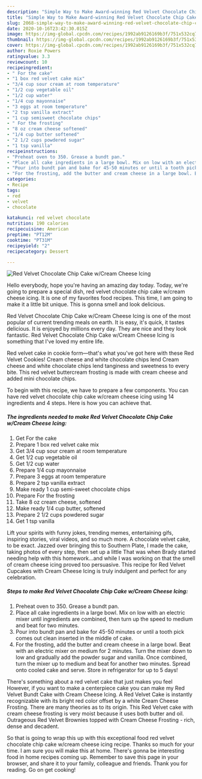```yaml
---
description: "Simple Way to Make Award-winning Red Velvet Chocolate Chip Cake w/Cream Cheese Icing"
title: "Simple Way to Make Award-winning Red Velvet Chocolate Chip Cake w/Cream Cheese Icing"
slug: 2068-simple-way-to-make-award-winning-red-velvet-chocolate-chip-cake-w-cream-cheese-icing
date: 2020-10-16T23:42:30.015Z
image: https://img-global.cpcdn.com/recipes/1992ab9126169b3f/751x532cq70/red-velvet-chocolate-chip-cake-wcream-cheese-icing-recipe-main-photo.jpg
thumbnail: https://img-global.cpcdn.com/recipes/1992ab9126169b3f/751x532cq70/red-velvet-chocolate-chip-cake-wcream-cheese-icing-recipe-main-photo.jpg
cover: https://img-global.cpcdn.com/recipes/1992ab9126169b3f/751x532cq70/red-velvet-chocolate-chip-cake-wcream-cheese-icing-recipe-main-photo.jpg
author: Roxie Powers
ratingvalue: 3.3
reviewcount: 10
recipeingredient:
- " For the cake"
- "1 box red velvet cake mix"
- "3/4 cup sour cream at room temperature"
- "1/2 cup vegetable oil"
- "1/2 cup water"
- "1/4 cup mayonnaise"
- "3 eggs at room temperature"
- "2 tsp vanilla extract"
- "1 cup semisweet chocolate chips"
- " For the frosting"
- "8 oz cream cheese softened"
- "1/4 cup butter softened"
- "2 1/2 cups powdered sugar"
- "1 tsp vanilla"
recipeinstructions:
- "Preheat oven to 350. Grease a bundt pan."
- "Place all cake ingredients in a large bowl. Mix on low with an electric mixer until ingredients are combined, then turn up the speed to medium and beat for two minutes."
- "Pour into bundt pan and bake for 45-50 minutes or until a tooth pick comes out clean inserted in the middle of cake."
- "For the frosting, add the butter and cream cheese in a large bowl. Beat with an electric mixer on medium for 2 minutes. Turn the mixer down to low and gradually add the powder sugar and vanilla. Once combined, turn the mixer up to medium and beat for another two minutes. Spread onto cooled cake and serve. Store in refrigerator for up to 5 days!"
categories:
- Recipe
tags:
- red
- velvet
- chocolate

katakunci: red velvet chocolate 
nutrition: 190 calories
recipecuisine: American
preptime: "PT12M"
cooktime: "PT31M"
recipeyield: "2"
recipecategory: Dessert

---
```



![Red Velvet Chocolate Chip Cake w/Cream Cheese Icing](https://img-global.cpcdn.com/recipes/1992ab9126169b3f/751x532cq70/red-velvet-chocolate-chip-cake-wcream-cheese-icing-recipe-main-photo.jpg)

Hello everybody, hope you're having an amazing day today. Today, we're going to prepare a special dish, red velvet chocolate chip cake w/cream cheese icing. It is one of my favorites food recipes. This time, I am going to make it a little bit unique. This is gonna smell and look delicious.

Red Velvet Chocolate Chip Cake w/Cream Cheese Icing is one of the most popular of current trending meals on earth. It is easy, it's quick, it tastes delicious. It is enjoyed by millions every day. They are nice and they look fantastic. Red Velvet Chocolate Chip Cake w/Cream Cheese Icing is something that I've loved my entire life.

Red velvet cake in cookie form—that&#39;s what you&#39;ve got here with these Red Velvet Cookies! Cream cheese and white chocolate chips lend Cream cheese and white chocolate chips lend tanginess and sweetness to every bite. This red velvet buttercream frosting is made with cream cheese and added mini chocolate chips.


To begin with this recipe, we have to prepare a few components. You can have red velvet chocolate chip cake w/cream cheese icing using 14 ingredients and 4 steps. Here is how you can achieve that.

<!--inarticleads1-->

##### The ingredients needed to make Red Velvet Chocolate Chip Cake w/Cream Cheese Icing:

1. Get  For the cake
1. Prepare 1 box red velvet cake mix
1. Get 3/4 cup sour cream at room temperature
1. Get 1/2 cup vegetable oil
1. Get 1/2 cup water
1. Prepare 1/4 cup mayonnaise
1. Prepare 3 eggs at room temperature
1. Prepare 2 tsp vanilla extract
1. Make ready 1 cup semi-sweet chocolate chips
1. Prepare  For the frosting
1. Take 8 oz cream cheese, softened
1. Make ready 1/4 cup butter, softened
1. Prepare 2 1/2 cups powdered sugar
1. Get 1 tsp vanilla


Lift your spirits with funny jokes, trending memes, entertaining gifs, inspiring stories, viral videos, and so much more. A chocolate velvet cake, to be exact. Jazzed over bringing this to Southern Plate, I made the cake, taking photos of every step, then set up a little That was when Brady started needing help with this homework…and while I was working on that the smell of cream cheese icing proved too persuasive. This recipe for Red Velvet Cupcakes with Cream Cheese Icing is truly indulgent and perfect for any celebration. 

<!--inarticleads2-->

##### Steps to make Red Velvet Chocolate Chip Cake w/Cream Cheese Icing:

1. Preheat oven to 350. Grease a bundt pan.
1. Place all cake ingredients in a large bowl. Mix on low with an electric mixer until ingredients are combined, then turn up the speed to medium and beat for two minutes.
1. Pour into bundt pan and bake for 45-50 minutes or until a tooth pick comes out clean inserted in the middle of cake.
1. For the frosting, add the butter and cream cheese in a large bowl. Beat with an electric mixer on medium for 2 minutes. Turn the mixer down to low and gradually add the powder sugar and vanilla. Once combined, turn the mixer up to medium and beat for another two minutes. Spread onto cooled cake and serve. Store in refrigerator for up to 5 days!


There&#39;s something about a red velvet cake that just makes you feel However, if you want to make a centerpiece cake you can make my Red Velvet Bundt Cake with Cream Cheese Icing. A Red Velvet Cake is instantly recognizable with its bright red color offset by a white Cream Cheese Frosting. There are many theories as to its origin. This Red Velvet cake with cream cheese frosting is very moist because it uses both butter and oil. Outrageous Red Velvet Brownies topped with Cream Cheese Frosting - rich, dense and decadent. 

So that is going to wrap this up with this exceptional food red velvet chocolate chip cake w/cream cheese icing recipe. Thanks so much for your time. I am sure you will make this at home. There's gonna be interesting food in home recipes coming up. Remember to save this page in your browser, and share it to your family, colleague and friends. Thank you for reading. Go on get cooking!
